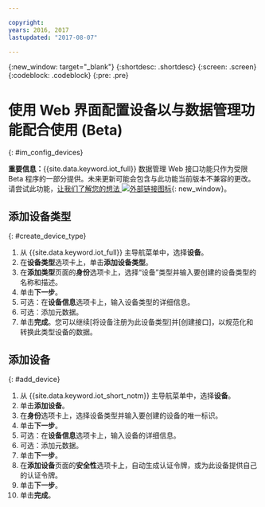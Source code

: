 ```yaml
---

copyright:
years: 2016, 2017
lastupdated: "2017-08-07"

---
```


{:new_window: target="\_blank"}
{:shortdesc: .shortdesc}
{:screen: .screen}
{:codeblock: .codeblock}
{:pre: .pre}


# 使用 Web 界面配置设备以与数据管理功能配合使用 (Beta) 
{: #im_config_devices}

**重要信息：**{{site.data.keyword.iot_full}} 数据管理 Web 接口功能只作为受限 Beta 程序的一部分提供。未来更新可能会包含与此功能当前版本不兼容的更改。请尝试此功能，[让我们了解您的想法 ![外部链接图标](../../../icons/launch-glyph.svg)](https://developer.ibm.com/answers/smart-spaces/17/internet-of-things.html){: new_window}。


## 添加设备类型
{: #create_device_type}
1. 从 {{site.data.keyword.iot_full}} 主导航菜单中，选择**设备**。
2. 在**设备类型**选项卡上，单击**添加设备类型**。
3. 在**添加类型**页面的**身份**选项卡上，选择“设备”类型并输入要创建的设备类型的名称和描述。
4. 单击**下一步**。
5. 可选：在**设备信息**选项卡上，输入设备类型的详细信息。
6. 可选：添加元数据。 
7. 单击**完成**。您可以继续[将设备注册为此设备类型]并[创建接口]，以规范化和转换此类型设备的数据。

## 添加设备
{: #add_device}
1. 从 {{site.data.keyword.iot_short_notm}} 主导航菜单中，选择**设备**。
2. 单击**添加设备**。
3. 在**身份**选项卡上，选择设备类型并输入要创建的设备的唯一标识。
4. 单击**下一步**。
5. 可选：在**设备信息**选项卡上，输入设备的详细信息。
6. 可选：添加元数据。 
7. 单击**下一步**。
8. 在**添加设备**页面的**安全性**选项卡上，自动生成认证令牌，或为此设备提供自己的认证令牌。 
9. 单击**下一步**。
10. 单击**完成**。

